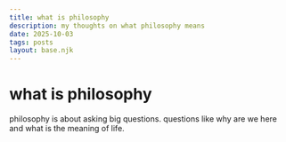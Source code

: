 ```yaml
---
title: what is philosophy
description: my thoughts on what philosophy means
date: 2025-10-03
tags: posts
layout: base.njk
---
```


# what is philosophy

philosophy is about asking big questions. questions like why are we here and what is the meaning of life.

